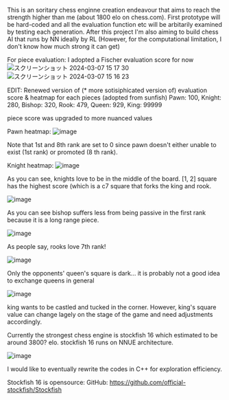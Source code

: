 This is an soritary chess enginne creation endeavour that aims to reach the strength higher than me 
(about 1800 elo on chess.com). First prototype will be hard-coded and all the evaluation function etc will be
arbitarily examined by testing each generation. After this project I'm also aiming to build chess AI that runs
by NN ideally by RL (However, for the computational limitation, I don't know how much strong it can get)

For piece evaluation:
I adopted a Fischer evaluation score for now
![スクリーンショット 2024-03-07 15 17 30](https://github.com/Gingnose/Chess_Engine/assets/136443889/deb37c64-3bc4-4ce0-aef1-eb5b6bd607c9)
![スクリーンショット 2024-03-07 15 16 23](https://github.com/Gingnose/Chess_Engine/assets/136443889/088c50b6-4804-4567-83e0-a32cdb5dc8d3)

EDIT:
Renewed version of (* more sotisiphicated version of) evaluation score & heatmap for each pieces (adopted from sunfish)
Pawn: 100, Knight: 280, Bishop: 320, Rook: 479, Queen: 929, King: 99999

piece score was upgraded to more nuanced values

Pawn heatmap:
![image](https://github.com/Gingnose/Chess_Engine/assets/136443889/00d3a26e-d096-4efd-9c63-080f298f8239)

Note that 1st and 8th rank are set to 0 since pawn doesn't either unable to exist (1st rank) or promoted (8 th rank). 

Knight heatmap:
![image](https://github.com/Gingnose/Chess_Engine/assets/136443889/49716c25-5574-48e1-b5d6-198447c37a2a)

As you can see, knights love to be in the middle of the board. [1, 2] square has the highest score (which is a c7 square that forks the king and rook.

![image](https://github.com/Gingnose/Chess_Engine/assets/136443889/726d6fb5-bc22-486f-8e02-f2ff1a209bd6)

As you can see bishop suffers less from being passive in the first rank because it is a long range piece.


![image](https://github.com/Gingnose/Chess_Engine/assets/136443889/4ff72b62-296e-44c4-b835-1cac4b543291)

As people say, rooks love 7th rank!

![image](https://github.com/Gingnose/Chess_Engine/assets/136443889/ba1a6f6c-6e88-4beb-8881-f764c3b754f5)

Only the opponents' queen's square is dark... it is probably not a good idea to exchange queens in general

![image](https://github.com/Gingnose/Chess_Engine/assets/136443889/7a4d87c9-0467-4f80-989b-153cc7cb6f7d)

king wants to be castled and tucked in the corner. However, king's square value can change lagely on the stage of the game and need adjustments accordingly.







Currently the strongest chess engine is stockfish 16 which estimated to be around 3800? elo.
stockfish 16 runs on NNUE architecture.

![image](https://github.com/Gingnose/Chess_Engine/assets/136443889/cbc70ab9-c7ed-42c6-bc14-109c18865934)

I would like to eventually rewrite the codes in C++ for exploration efficiency.

Stockfish 16 is opensource:
GitHub: https://github.com/official-stockfish/Stockfish
